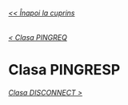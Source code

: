 ###### [<< Înapoi la cuprins](../Cuprins.md)
###### [< Clasa PINGREQ](18.%20PINGREQ.md)
# Clasa PINGRESP
###### [Clasa DISCONNECT >](20.%20DISCONNECT.md)


